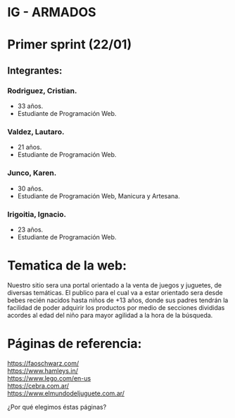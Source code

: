 # IG - ARMADOS

# Primer sprint (22/01)

## Integrantes:

### Rodriguez, Cristian.
- 33 años.
- Estudiante de Programación Web.

### Valdez, Lautaro.
- 21 años.
- Estudiante de Programación Web.

### Junco, Karen.
- 30 años.
- Estudiante de Programación Web, Manicura y Artesana.

### Irigoitia, Ignacio.
- 23 años. 
- Estudiante de Programación Web.

# Tematica de la web:

Nuestro sitio sera una portal orientado a la venta de juegos y juguetes, de diversas temáticas.
El publico para el cual va a estar orientado sera desde bebes recién nacidos hasta niños de +13 años, donde sus padres tendrán la facilidad de poder adquirir los productos
por medio de secciones divididas acordes al edad del niño para mayor agilidad a la hora de la búsqueda.


# Páginas de referencia:

https://faoschwarz.com/<br>
https://www.hamleys.in/<br>
https://www.lego.com/en-us<br>
https://cebra.com.ar/<br>
https://www.elmundodeljuguete.com.ar/<br>



¿Por qué elegimos éstas páginas?
